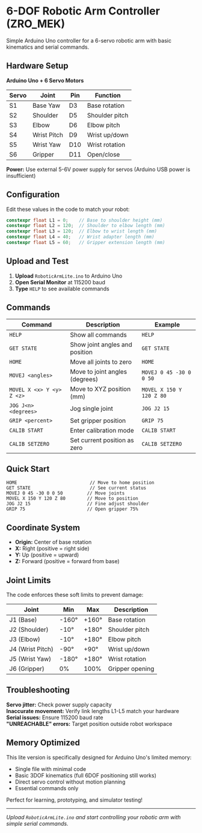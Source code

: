# 6-DOF Robotic Arm Controller (ZRO_MEK)

Simple Arduino Uno controller for a 6-servo robotic arm with basic kinematics and serial commands.

## Hardware Setup

**Arduino Uno + 6 Servo Motors**

| Servo | Joint | Pin | Function |
|-------|-------|-----|----------|
| S1 | Base Yaw | D3 | Base rotation |
| S2 | Shoulder | D5 | Shoulder pitch |
| S3 | Elbow | D6 | Elbow pitch |
| S4 | Wrist Pitch | D9 | Wrist up/down |
| S5 | Wrist Yaw | D10 | Wrist rotation |
| S6 | Gripper | D11 | Open/close |

**Power:** Use external 5-6V power supply for servos (Arduino USB power is insufficient)

## Configuration

Edit these values in the code to match your robot:

```cpp
constexpr float L1 = 0;    // Base to shoulder height (mm)
constexpr float L2 = 120;  // Shoulder to elbow length (mm)
constexpr float L3 = 120;  // Elbow to wrist length (mm)
constexpr float L4 = 40;   // Wrist adapter length (mm)
constexpr float L5 = 60;   // Gripper extension length (mm)
```

## Upload and Test

1. **Upload** `RoboticArmLite.ino` to Arduino Uno
2. **Open Serial Monitor** at 115200 baud
3. **Type** `HELP` to see available commands

## Commands

| Command | Description | Example |
|---------|-------------|---------|
| `HELP` | Show all commands | `HELP` |
| `GET STATE` | Show joint angles and position | `GET STATE` |
| `HOME` | Move all joints to zero | `HOME` |
| `MOVEJ <angles>` | Move to joint angles (degrees) | `MOVEJ 0 45 -30 0 0 50` |
| `MOVEL X <x> Y <y> Z <z>` | Move to XYZ position (mm) | `MOVEL X 150 Y 120 Z 80` |
| `JOG J<n> <degrees>` | Jog single joint | `JOG J2 15` |
| `GRIP <percent>` | Set gripper position | `GRIP 75` |
| `CALIB START` | Enter calibration mode | `CALIB START` |
| `CALIB SETZERO` | Set current position as zero | `CALIB SETZERO` |

## Quick Start

```
HOME                           // Move to home position
GET STATE                      // See current status
MOVEJ 0 45 -30 0 0 50         // Move joints
MOVEL X 150 Y 120 Z 80        // Move to position
JOG J2 15                     // Fine adjust shoulder
GRIP 75                       // Open gripper 75%
```

## Coordinate System

- **Origin:** Center of base rotation
- **X:** Right (positive = right side)
- **Y:** Up (positive = upward)
- **Z:** Forward (positive = forward from base)

## Joint Limits

The code enforces these soft limits to prevent damage:

| Joint | Min | Max | Description |
|-------|-----|-----|-------------|
| J1 (Base) | -160° | +160° | Base rotation |
| J2 (Shoulder) | -10° | +180° | Shoulder pitch |
| J3 (Elbow) | -10° | +180° | Elbow pitch |
| J4 (Wrist Pitch) | -90° | +90° | Wrist up/down |
| J5 (Wrist Yaw) | -180° | +180° | Wrist rotation |
| J6 (Gripper) | 0% | 100% | Gripper opening |

## Troubleshooting

**Servo jitter:** Check power supply capacity  
**Inaccurate movement:** Verify link lengths L1-L5 match your hardware  
**Serial issues:** Ensure 115200 baud rate  
**"UNREACHABLE" errors:** Target position outside robot workspace  

## Memory Optimized

This lite version is specifically designed for Arduino Uno's limited memory:
- Single file with minimal code
- Basic 3DOF kinematics (full 6DOF positioning still works)
- Direct servo control without motion planning
- Essential commands only

Perfect for learning, prototyping, and simulator testing!

---
*Upload `RoboticArmLite.ino` and start controlling your robotic arm with simple serial commands.*
